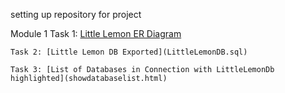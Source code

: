 setting up repository for project

Module 1
    Task 1: [Little Lemon ER Diagram](LittleLemonDM.png)

    Task 2: [Little Lemon DB Exported](LittleLemonDB.sql)

    Task 3: [List of Databases in Connection with LittleLemonDb highlighted](showdatabaselist.html)
    